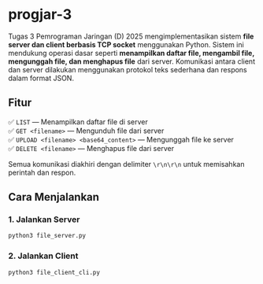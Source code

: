 # progjar-3
Tugas 3 Pemrograman Jaringan (D) 2025 mengimplementasikan sistem **file server dan client berbasis TCP socket** menggunakan Python. Sistem ini mendukung operasi dasar seperti **menampilkan daftar file, mengambil file, mengunggah file, dan menghapus file** dari server. Komunikasi antara client dan server dilakukan menggunakan protokol teks sederhana dan respons dalam format JSON.



## Fitur

✅ `LIST` — Menampilkan daftar file di server  
✅ `GET <filename>` — Mengunduh file dari server  
✅ `UPLOAD <filename> <base64_content>` — Mengunggah file ke server  
✅ `DELETE <filename>` — Menghapus file dari server  

Semua komunikasi diakhiri dengan delimiter `\r\n\r\n` untuk memisahkan perintah dan respon.



## Cara Menjalankan

### 1. Jalankan Server
```bash
python3 file_server.py
```

### 2. Jalankan Client
```bash
python3 file_client_cli.py
```